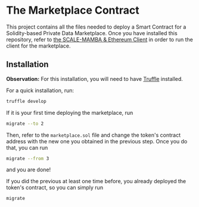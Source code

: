 # The Marketplace Contract

This project contains all the files needed to deploy a Smart Contract for a Solidity-based Private Data Marketplace. Once you have installed this repository, refer to [the SCALE-MAMBA & Ethereum Client](https://github.com/julenbernabe/SMPC-BCK) in order to run the client for the marketplace.

## Installation

**Observation:** For this installation, you will need to have [Truffle](https://www.trufflesuite.com/docs/truffle/getting-started/installation) installed.

For a quick installation, run:

```bash
truffle develop
```

If it is your first time deploying the marketplace, run

```bash
migrate --to 2
```

Then, refer to the `marketplace.sol` file and change the token's contract address with the new one you obtained in the previous step. Once you do that, you can run

```bash
migrate --from 3
```

and you are done!

If you did the previous at least one time before, you already deployed the token's contract, so you can simply run

```bash
migrate
```
